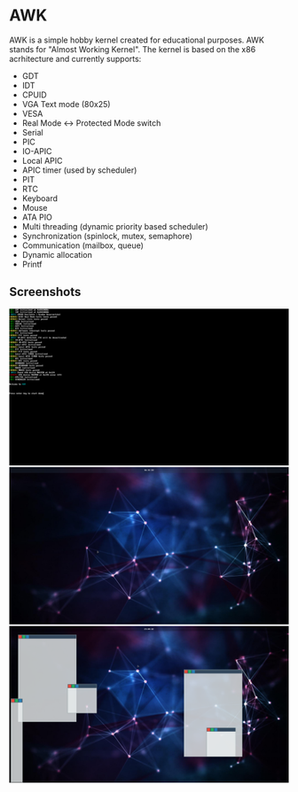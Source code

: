
# AWK
AWK is a simple hobby kernel created for educational purposes.
AWK stands for "Almost Working Kernel".
The kernel is based on the x86 acrhitecture and currently supports:

* GDT
* IDT
* CPUID
* VGA Text mode (80x25)
* VESA
* Real Mode <-> Protected Mode switch
* Serial
* PIC
* IO-APIC
* Local APIC
* APIC timer (used by scheduler)
* PIT
* RTC
* Keyboard
* Mouse
* ATA PIO
* Multi threading (dynamic priority based scheduler)
* Synchronization (spinlock, mutex, semaphore)
* Communication (mailbox, queue)
* Dynamic allocation
* Printf

## Screenshots
![Boot](https://raw.githubusercontent.com/Oxmose/AWK/master/screenshots/1.png)
![Test GUI](https://raw.githubusercontent.com/Oxmose/AWK/master/screenshots/2.png)
![Test GUI](https://raw.githubusercontent.com/Oxmose/AWK/master/screenshots/3.png)
